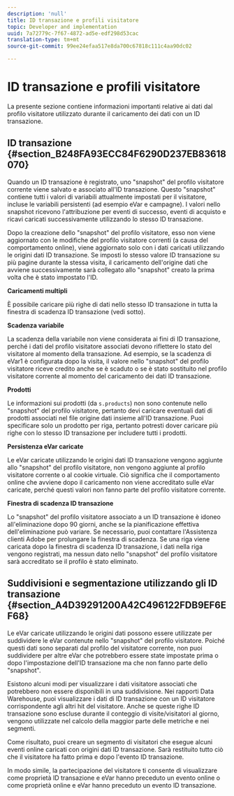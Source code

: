 ```yaml
---
description: 'null'
title: ID transazione e profili visitatore
topic: Developer and implementation
uuid: 7a72779c-7f67-4872-ad5e-edf298d53cac
translation-type: tm+mt
source-git-commit: 99ee24efaa517e8da700c67818c111c4aa90dc02

---
```



# ID transazione e profili visitatore

La presente sezione contiene informazioni importanti relative ai dati dal profilo visitatore utilizzato durante il caricamento dei dati con un ID transazione.

## ID transazione {#section_B248FA93ECC84F6290D237EB83618070}

Quando un ID transazione è registrato, uno "snapshot" del profilo visitatore corrente viene salvato e associato all'ID transazione. Questo "snapshot" contiene tutti i valori di variabili attualmente impostati per il visitatore, incluse le variabili persistenti (ad esempio eVar e campagne). I valori nello snapshot ricevono l'attribuzione per eventi di successo, eventi di acquisto e ricavi caricati successivamente utilizzando lo stesso ID transazione.

Dopo la creazione dello "snapshot" del profilo visitatore, esso non viene aggiornato con le modifiche del profilo visitatore correnti (a causa del comportamento online), viene aggiornato solo con i dati caricati utilizzando le origini dati ID transazione. Se imposti lo stesso valore ID transazione su più pagine durante la stessa visita, il caricamento dell'origine dati che avviene successivamente sarà collegato allo "snapshot" creato la prima volta che è stato impostato l'ID.

**Caricamenti multipli**

È possibile caricare più righe di dati nello stesso ID transazione in tutta la finestra di scadenza ID transazione (vedi sotto).

**Scadenza variabile**

La scadenza della variabile non viene considerata ai fini di ID transazione, perché i dati del profilo visitatore associati devono riflettere lo stato del visitatore al momento della transazione. Ad esempio, se la scadenza di eVar1 è configurata dopo la visita, il valore nello "snapshot" del profilo visitatore riceve credito anche se è scaduto o se è stato sostituito nel profilo visitatore corrente al momento del caricamento dei dati ID transazione.

**Prodotti**

Le informazioni sui prodotti (da `s.products`) non sono contenute nello "snapshot" del profilo visitatore, pertanto devi caricare eventuali dati di prodotti associati nel file origine dati insieme all'ID transazione. Puoi specificare solo un prodotto per riga, pertanto potresti dover caricare più righe con lo stesso ID transazione per includere tutti i prodotti.

**Persistenza eVar caricate**

Le eVar caricate utilizzando le origini dati ID transazione vengono aggiunte allo "snapshot" del profilo visitatore, non vengono aggiunte al profilo visitatore corrente o al cookie virtuale. Ciò significa che il comportamento online che avviene dopo il caricamento non viene accreditato sulle eVar caricate, perché questi valori non fanno parte del profilo visitatore corrente.

**Finestra di scadenza ID transazione**

Lo "snapshot" del profilo visitatore associato a un ID transazione è idoneo all'eliminazione dopo 90 giorni, anche se la pianificazione effettiva dell'eliminazione può variare. Se necessario, puoi contattare l'Assistenza clienti Adobe per prolungare la finestra di scadenza. Se una riga viene caricata dopo la finestra di scadenza ID transazione, i dati nella riga vengono registrati, ma nessun dato nello "snapshot" del profilo visitatore sarà accreditato se il profilo è stato eliminato.

## Suddivisioni e segmentazione utilizzando gli ID transazione {#section_A4D39291200A42C496122FDB9EF6EF68}

Le eVar caricate utilizzando le origini dati possono essere utilizzate per suddividere le eVar contenute nello "snapshot" del profilo visitatore. Poiché questi dati sono separati dal profilo del visitatore corrente, non puoi suddividere per altre eVar che potrebbero essere state impostate prima o dopo l'impostazione dell'ID transazione ma che non fanno parte dello "snapshot".

Esistono alcuni modi per visualizzare i dati visitatore associati che potrebbero non essere disponibili in una suddivisione. Nei rapporti Data Warehouse, puoi visualizzare i dati di ID transazione con un ID visitatore corrispondente agli altri hit del visitatore. Anche se queste righe ID transazione sono escluse durante il conteggio di visite/visitatori al giorno, vengono utilizzate nel calcolo della maggior parte delle metriche e nei segmenti.

Come risultato, puoi creare un segmento di visitatori che esegue alcuni eventi online caricati con origini dati ID transazione. Sarà restituito tutto ciò che il visitatore ha fatto prima e dopo l'evento ID transazione.

In modo simile, la partecipazione del visitatore ti consente di visualizzare come proprietà ID transazione e eVar hanno preceduto un evento online o come proprietà online e eVar hanno preceduto un evento ID transazione.
